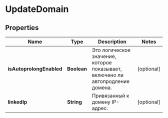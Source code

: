 

# UpdateDomain


## Properties

| Name | Type | Description | Notes |
|------------ | ------------- | ------------- | -------------|
|**isAutoprolongEnabled** | **Boolean** | Это логическое значение, которое показывает, включено ли автопродление домена. |  [optional] |
|**linkedIp** | **String** | Привязанный к домену IP-адрес. |  [optional] |



